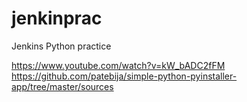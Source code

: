 # jenkinprac
Jenkins Python practice

https://www.youtube.com/watch?v=kW_bADC2fFM
https://github.com/patebija/simple-python-pyinstaller-app/tree/master/sources
